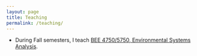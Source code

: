 ```yaml
---
layout: page
title: Teaching
permalink: /teaching/
---
```


* During Fall semesters, I teach [BEE 4750/5750, Environmental Systems Analysis](https://viveks.me/environmental-systems-analysis). 